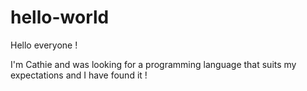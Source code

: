 # hello-world
Hello everyone !

 I'm Cathie and was looking for a programming language that suits my expectations and I have found it !
 
